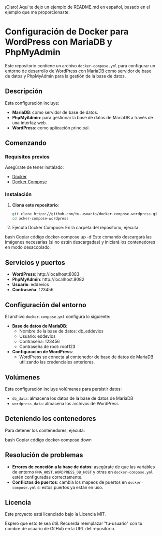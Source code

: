 ¡Claro! Aquí te dejo un ejemplo de README.md en español, basado en el ejemplo que me proporcionaste:

# Configuración de Docker para WordPress con MariaDB y PhpMyAdmin

Este repositorio contiene un archivo `docker-compose.yml` para configurar un entorno de desarrollo de WordPress con MariaDB como servidor de base de datos y PhpMyAdmin para la gestión de la base de datos.

## Descripción

Esta configuración incluye:

* **MariaDB**: como servidor de base de datos.
* **PhpMyAdmin**: para gestionar la base de datos de MariaDB a través de una interfaz web.
* **WordPress**: como aplicación principal.

## Comenzando

### Requisitos previos

Asegúrate de tener instalado:

* [Docker](https://docs.docker.com/get-docker/)
* [Docker Compose](https://docs.docker.com/compose/install/)

### Instalación

1. **Clona este repositorio**:
   ```bash
   git clone https://github.com/tu-usuario/docker-compose-wordpress.git
   cd ocker-compose-wordpress
2. Ejecuta Docker Compose: En la carpeta del repositorio, ejecuta:

bash
Copiar código
docker-compose up -d
Este comando descargará las imágenes necesarias (si no están descargadas) y iniciará los contenedores en modo desacoplado.

## Servicios y puertos

* **WordPress**: http://localhost:8083
* **PhpMyAdmin**: http://localhost:8082
* **Usuario**: eddevios
* **Contraseña**: 123456

## Configuración del entorno

El archivo `docker-compose.yml` configura lo siguiente:

* **Base de datos de MariaDB**:
	+ Nombre de la base de datos: db_eddevios
	+ Usuario: eddevios
	+ Contraseña: 123456
	+ Contraseña de root: root123
* **Configuración de WordPress**:
	+ WordPress se conecta al contenedor de base de datos de MariaDB utilizando las credenciales anteriores.

## Volúmenes

Esta configuración incluye volúmenes para persistir datos:

* `db_data`: almacena los datos de la base de datos de MariaDB
* `wordpress_data`: almacena los archivos de WordPress

## Deteniendo los contenedores

Para detener los contenedores, ejecuta:

bash
Copiar código
docker-compose down

## Resolución de problemas

* **Errores de conexión a la base de datos**: asegúrate de que las variables de entorno `PMA_HOST`, `WORDPRESS_DB_HOST` y otras en `docker-compose.yml` estén configuradas correctamente.
* **Conflictos de puertos**: cambia los mapeos de puertos en `docker-compose.yml` si estos puertos ya están en uso.

## Licencia

Este proyecto está licenciado bajo la Licencia MIT.

Espero que esto te sea útil. Recuerda reemplazar "tu-usuario" con tu nombre de usuario de GitHub en la URL del repositorio.
